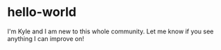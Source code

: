 # hello-world
I'm Kyle and I am new to this whole community. Let me know if you see anything I can improve on!
